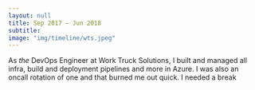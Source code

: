 ```yaml
---
layout: null
title: Sep 2017 – Jun 2018
subtitle:
image: "img/timeline/wts.jpeg"
---
```

As _the_ DevOps Engineer at Work Truck Solutions, I built and managed all infra, build and deployment pipelines and more in Azure. I was also an oncall rotation of one and that burned me out quick. I needed a break